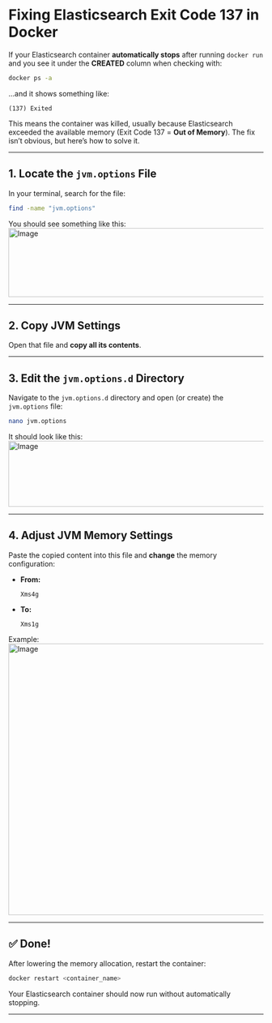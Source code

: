 # Fixing Elasticsearch Exit Code 137 in Docker

If your Elasticsearch container **automatically stops** after running `docker run` and you see it under the **CREATED** column when checking with:

```bash
docker ps -a
```

…and it shows something like:

```
(137) Exited
```

This means the container was killed, usually because Elasticsearch exceeded the available memory (Exit Code 137 = **Out of Memory**).
The fix isn’t obvious, but here’s how to solve it.

---

## 1. Locate the `jvm.options` File

In your terminal, search for the file:

```bash
find -name "jvm.options"
```

You should see something like this: <img width="1540" height="136" alt="Image" src="https://github.com/user-attachments/assets/782ce2d3-ba7d-418d-9865-656aba409f37" />

---

## 2. Copy JVM Settings

Open that file and **copy all its contents**.

---

## 3. Edit the `jvm.options.d` Directory

Navigate to the `jvm.options.d` directory and open (or create) the `jvm.options` file:

```bash
nano jvm.options
```

It should look like this: <img width="1524" height="130" alt="Image" src="https://github.com/user-attachments/assets/e8968539-ed14-478a-8939-cfc37fa77116" />

---

## 4. Adjust JVM Memory Settings

Paste the copied content into this file and **change** the memory configuration:

* **From:**

  ```
  Xms4g
  ```
* **To:**

  ```
  Xms1g
  ```

Example: <img width="946" height="536" alt="Image" src="https://github.com/user-attachments/assets/cc949d26-c37b-43b1-8bb3-54dda94981d5" />

---

## ✅ Done!

After lowering the memory allocation, restart the container:

```bash
docker restart <container_name>
```

Your Elasticsearch container should now run without automatically stopping.

---

